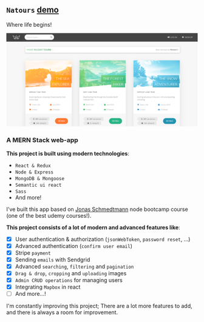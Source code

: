 ## `Natours` [demo](https://ghafour-natours-react.herokuapp.com/)

Where life begins!

![natours-react](client/public/img/my-natours-app.png?raw=true "Natours React")

### A MERN Stack web-app

**This project is built using modern technologies**:

- `React & Redux`
- `Node & Express`
- `MongoDB & Mongoose`
- `Semantic ui react`
- `Sass`
- And more!

I've built this app based on [Jonas Schmedtmann](https://github.com/jonasschmedtmann) node bootcamp course (one of the best udemy courses!).

**This project consists of a lot of modern and advanced features like**:

- [x] User authentication & authorization (`jsonWebToken`, `password reset`, ...)
- [x] Advanced authentication (`confirm user email`)
- [x] Stripe `payment`
- [x] Sending `emails` with Sendgrid
- [x] Advanced `searching`, `filtering` and `pagination`
- [x] `Drag & drop`, `cropping` and `uploading` images
- [x] `Admin CRUD operations` for managing users
- [x] Integrating `Mapbox` in react
- [ ] And more...!

I'm constantly improving this project; 
There are a lot more features to add, and there is always a room for improvement.
